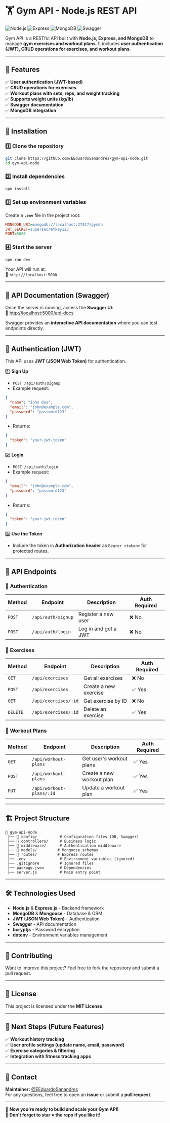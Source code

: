 # 🏋️ Gym API - Node.js REST API

![Node.js](https://img.shields.io/badge/Node.js-16.x-green?style=flat&logo=node.js)
![Express](https://img.shields.io/badge/Express.js-4.x-black?style=flat&logo=express)
![MongoDB](https://img.shields.io/badge/MongoDB-5.x-brightgreen?style=flat&logo=mongodb)
![Swagger](https://img.shields.io/badge/Swagger-3.x-blue?style=flat&logo=swagger)

Gym API is a RESTful API built with **Node.js, Express, and MongoDB** to manage **gym exercises and workout plans**. It includes **user authentication (JWT), CRUD operations for exercises, and workout plans**.

---

## 📖 Features
✅ **User authentication (JWT-based)**  
✅ **CRUD operations for exercises**  
✅ **Workout plans with sets, reps, and weight tracking**  
✅ **Supports weight units (kg/lb)**  
✅ **Swagger documentation**  
✅ **MongoDB integration**  

---

## 🚀 Installation

### 1️⃣ **Clone the repository**
```bash
git clone https://github.com/EEduardoSanandres/gym-api-node.git
cd gym-api-node
```

### 2️⃣ **Install dependencies**
```bash
npm install
```

### 3️⃣ **Set up environment variables**
Create a **`.env`** file in the project root:
```ini
MONGODB_URI=mongodb://localhost:27017/gymdb
JWT_SECRET=supersecretkey123
PORT=5000
```

### 4️⃣ **Start the server**
```bash
npm run dev
```
Your API will run at:  
📍 `http://localhost:5000`

---

## 📌 API Documentation (Swagger)
Once the server is running, access the **Swagger UI**:  
📖 [http://localhost:5000/api-docs](http://localhost:5000/api-docs)  

Swagger provides an **interactive API documentation** where you can test endpoints directly.

---

## 🔑 Authentication (JWT)
This API uses **JWT (JSON Web Token)** for authentication.  

1️⃣ **Sign Up**  
   - `POST /api/auth/signup`  
   - Example request:
   ```json
   {
     "name": "John Doe",
     "email": "john@example.com",
     "password": "password123"
   }
   ```
   - Returns:
   ```json
   {
     "token": "your-jwt-token"
   }
   ```

2️⃣ **Login**  
   - `POST /api/auth/login`
   - Example request:
   ```json
   {
     "email": "john@example.com",
     "password": "password123"
   }
   ```
   - Returns:
   ```json
   {
     "token": "your-jwt-token"
   }
   ```
3️⃣ **Use the Token**  
   - Include the token in **Authorization header** as `Bearer <token>` for protected routes.

---

## 📂 API Endpoints

### 🔹 **Authentication**
| Method | Endpoint              | Description              | Auth Required |
|--------|-----------------------|--------------------------|--------------|
| `POST` | `/api/auth/signup`    | Register a new user      | ❌ No       |
| `POST` | `/api/auth/login`     | Log in and get a JWT     | ❌ No       |

### 🔹 **Exercises**
| Method  | Endpoint            | Description               | Auth Required |
|---------|---------------------|---------------------------|--------------|
| `GET`   | `/api/exercises`    | Get all exercises         | ❌ No       |
| `POST`  | `/api/exercises`    | Create a new exercise     | ✅ Yes      |
| `GET`   | `/api/exercises/:id`| Get exercise by ID        | ❌ No       |
| `DELETE`| `/api/exercises/:id`| Delete an exercise        | ✅ Yes      |

### 🔹 **Workout Plans**
| Method  | Endpoint                 | Description                        | Auth Required |
|---------|--------------------------|------------------------------------|--------------|
| `GET`   | `/api/workout-plans`     | Get user's workout plans          | ✅ Yes      |
| `POST`  | `/api/workout-plans`     | Create a new workout plan         | ✅ Yes      |
| `PUT`   | `/api/workout-plans/:id` | Update a workout plan             | ✅ Yes      |

---

## 🏗️ Project Structure

```
📂 gym-api-node
 ├── 📂 config/          # Configuration files (DB, Swagger)
 ├── 📂 controllers/     # Business logic
 ├── 📂 middleware/      # Authentication middleware
 ├── 📂 models/         # Mongoose schemas
 ├── 📂 routes/         # Express routes
 ├── .env               # Environment variables (ignored)
 ├── .gitignore         # Ignored files
 ├── package.json       # Dependencies
 ├── server.js          # Main entry point
```

---

## 🛠️ Technologies Used
- **Node.js** & **Express.js** - Backend framework
- **MongoDB** & **Mongoose** - Database & ORM
- **JWT (JSON Web Token)** - Authentication
- **Swagger** - API documentation
- **bcryptjs** - Password encryption
- **dotenv** - Environment variables management

---

## 🤝 Contributing
Want to improve this project? Feel free to fork the repository and submit a pull request.

---

## 📜 License
This project is licensed under the **MIT License**.

---

## 🎯 Next Steps (Future Features)
✅ **Workout history tracking**  
✅ **User profile settings (update name, email, password)**  
✅ **Exercise categories & filtering**  
✅ **Integration with fitness tracking apps**  

---

## 📧 Contact
**Maintainer:** [@EEduardoSanandres](https://github.com/EEduardoSanandres)  
For any questions, feel free to open an **issue** or submit a **pull request**.  

---

🚀 **Now you're ready to build and scale your Gym API!**  
🔗 **Don't forget to star ⭐ the repo if you like it!**
```